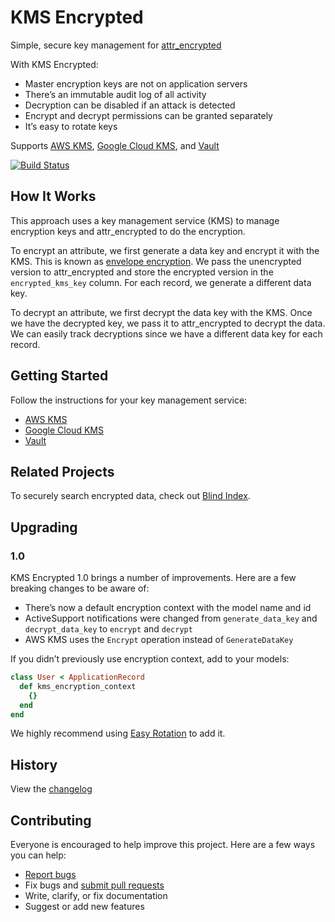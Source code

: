 # KMS Encrypted

Simple, secure key management for [attr_encrypted](https://github.com/attr-encrypted/attr_encrypted)

With KMS Encrypted:

- Master encryption keys are not on application servers
- There’s an immutable audit log of all activity
- Decryption can be disabled if an attack is detected
- Encrypt and decrypt permissions can be granted separately
- It’s easy to rotate keys

Supports [AWS KMS](https://aws.amazon.com/kms/), [Google Cloud KMS](https://cloud.google.com/kms/), and [Vault](https://www.vaultproject.io/)

[![Build Status](https://travis-ci.org/ankane/kms_encrypted.svg?branch=master)](https://travis-ci.org/ankane/kms_encrypted)

## How It Works

This approach uses a key management service (KMS) to manage encryption keys and attr_encrypted to do the encryption.

To encrypt an attribute, we first generate a data key and encrypt it with the KMS. This is known as [envelope encryption](https://cloud.google.com/kms/docs/envelope-encryption). We pass the unencrypted version to attr_encrypted and store the encrypted version in the `encrypted_kms_key` column. For each record, we generate a different data key.

To decrypt an attribute, we first decrypt the data key with the KMS. Once we have the decrypted key, we pass it to attr_encrypted to decrypt the data. We can easily track decryptions since we have a different data key for each record.

## Getting Started

Follow the instructions for your key management service:

- [AWS KMS](guides/Amazon.md)
- [Google Cloud KMS](guides/Google.md)
- [Vault](guides/Vault.md)

## Related Projects

To securely search encrypted data, check out [Blind Index](https://github.com/ankane/blind_index).

## Upgrading

### 1.0

KMS Encrypted 1.0 brings a number of improvements. Here are a few breaking changes to be aware of:

- There’s now a default encryption context with the model name and id
- ActiveSupport notifications were changed from `generate_data_key` and `decrypt_data_key` to `encrypt` and `decrypt`
- AWS KMS uses the `Encrypt` operation instead of `GenerateDataKey`

If you didn’t previously use encryption context, add to your models:

```ruby
class User < ApplicationRecord
  def kms_encryption_context
    {}
  end
end
```

We highly recommend using [Easy Rotation](guides/Easy-Rotation.md) to add it.

## History

View the [changelog](CHANGELOG.md)

## Contributing

Everyone is encouraged to help improve this project. Here are a few ways you can help:

- [Report bugs](https://github.com/ankane/kms_encrypted/issues)
- Fix bugs and [submit pull requests](https://github.com/ankane/kms_encrypted/pulls)
- Write, clarify, or fix documentation
- Suggest or add new features
